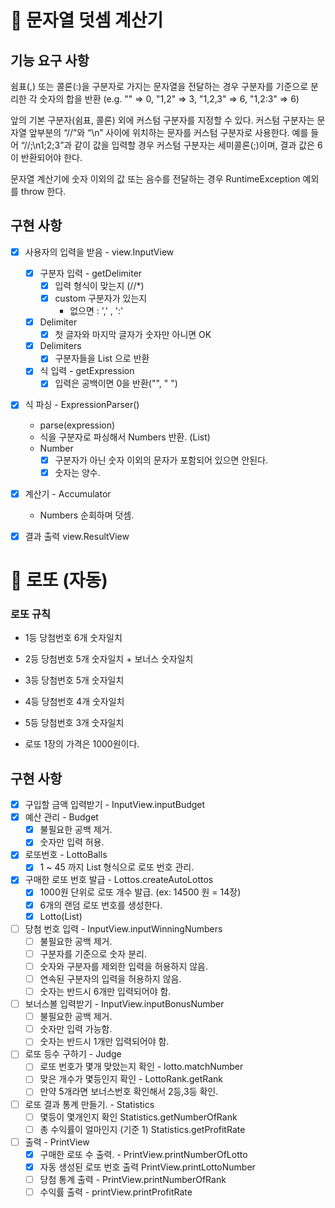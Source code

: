 # 📌 문자열 덧셈 계산기

## 기능 요구 사항

쉼표(,) 또는 콜론(:)을 구분자로 가지는 문자열을 전달하는 경우 구분자를 기준으로 분리한 각 숫자의 합을 반환 (e.g. "" => 0, "1,2" => 3, "1,2,3"
=> 6, "1,2:3" => 6)

앞의 기본 구분자(쉼표, 콜론) 외에 커스텀 구분자를 지정할 수 있다. 커스텀 구분자는 문자열 앞부분의 “//”와 “\n” 사이에 위치하는 문자를 커스텀 구분자로 사용한다. 예를
들어 “//;\n1;2;3”과 같이 값을 입력할 경우 커스텀 구분자는 세미콜론(;)이며, 결과 값은 6이 반환되어야 한다.

문자열 계산기에 숫자 이외의 값 또는 음수를 전달하는 경우 RuntimeException 예외를 throw 한다.

## 구현 사항

- [X] 사용자의 입력을 받음 - view.InputView
    - [x] 구분자 입력 - getDelimiter
        - [X] 입력 형식이 맞는지 (//*)
        - [X] custom 구분자가 있는지
            - 없으면 : ',' , ':'
    - [X] Delimiter
        - [X] 첫 글자와 마지막 글자가 숫자만 아니면 OK
    - [x] Delimiters
        - [X] 구분자들을 List<String> 으로 반환
    - [X] 식 입력 - getExpression
        - [X] 입력은 공백이면 0을 반환("", " ")

- [X] 식 파싱 - ExpressionParser()
    - parse(expression)
    - 식을 구분자로 파싱해서 Numbers 반환. (List<Number>)
    - Number
        - [X] 구분자가 아닌 숫자 이외의 문자가 포함되어 있으면 안된다.
        - [X] 숫자는 양수.

- [X] 계산기 - Accumulator
    - Numbers 순회하며 덧셈.

- [X] 결과 출력 view.ResultView


# 📌 로또 (자동)
### 로또 규칙
- 1등 당첨번호 6개 숫자일치
- 2등 당첨번호 5개 숫자일치 + 보너스 숫자일치
- 3등 당첨번호 5개 숫자일치
- 4등 당첨번호 4개 숫자일치
- 5등 당첨번호 3개 숫자일치

- 로또 1장의 가격은 1000원이다.

## 구현 사항
- [X] 구입할 금액 입력받기 - InputView.inputBudget
- [X] 예산 관리 - Budget
  - [X] 불필요한 공백 제거.
  - [X] 숫자만 입력 허용.

- [X] 로또번호 - LottoBalls
  - [X] 1 ~ 45 까지 List<Integer> 형식으로 로또 번호 관리.

- [X] 구매한 로또 번호 발급 - Lottos.createAutoLottos
  - [X] 1000원 단위로 로또 개수 발급. (ex: 14500 원 = 14장)
  - [X] 6개의 랜덤 로또 번호를 생성한다.
  - [X] Lotto(List<Integer>)

- [ ] 당첨 번호 입력 - InputView.inputWinningNumbers 
  - [ ] 불필요한 공백 제거.
  - [ ] 구분자를 기준으로 숫자 분리.
  - [ ] 숫자와 구분자를 제외한 입력을 허용하지 않음.
  - [ ] 연속된 구분자의 입력을 허용하지 않음.
  - [ ] 숫자는 반드시 6개만 입력되어야 함.
  
- [ ] 보너스볼 입력받기 - InputView.inputBonusNumber
  - [ ] 불필요한 공백 제거.
  - [ ] 숫자만 입력 가능함.
  - [ ] 숫자는 반드시 1개만 입력되어야 함.
    
- [ ] 로또 등수 구하기 - Judge
  - [ ] 로또 번호가 몇개 맞았는지 확인 - lotto.matchNumber
  - [ ] 맞은 개수가 몇등인지 확인 - LottoRank.getRank
  - [ ] 만약 5개라면 보너스번호 확인해서 2등,3등 확인.

- [ ] 로또 결과 통계 만들기. - Statistics
  - [ ] 몇등이 몇개인지 확인 Statistics.getNumberOfRank
  - [ ] 총 수익률이 얼마인지 (기준 1) Statistics.getProfitRate

- [ ] 출력 - PrintView
  - [X] 구매한 로또 수 출력. - PrintView.printNumberOfLotto
  - [X] 자동 생성된 로또 번호 출력 PrintView.printLottoNumber
  - [ ] 당첨 통계 출력 - PrintView.printNumberOfRank
  - [ ] 수익률 출력 - printView.printProfitRate